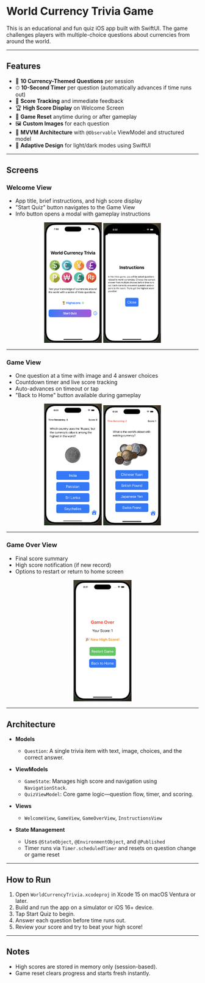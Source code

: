 # World Currency Trivia Game

This is an educational and fun quiz iOS app built with SwiftUI. The game challenges players with multiple-choice questions about currencies from around the world.

---

## Features

- 🎯 **10 Currency-Themed Questions** per session  
- ⏱ **10-Second Timer** per question (automatically advances if time runs out)  
- 🧠 **Score Tracking** and immediate feedback  
- 🏆 **High Score Display** on Welcome Screen  
- 🔁 **Game Reset** anytime during or after gameplay  
- 🖼 **Custom Images** for each question  
- 📱 **MVVM Architecture** with `@Observable` ViewModel and structured model  
- 📐 **Adaptive Design** for light/dark modes using SwiftUI

---

## Screens

### Welcome View

- App title, brief instructions, and high score display  
- "Start Quiz" button navigates to the Game View  
- Info button opens a modal with gameplay instructions

<p align="center">
  <img src="ReadMe/HomeScreen.png" alt="Home Screen" width="30%" />
  <img src="ReadMe/Instructions.png" alt="Instructions Screen" width="30%" />
</p>

---

### Game View

- One question at a time with image and 4 answer choices  
- Countdown timer and live score tracking  
- Auto-advances on timeout or tap  
- "Back to Home" button available during gameplay

<p align="center">
  <img src="ReadMe/QuestionScreen.png" alt="Question Screen" width="30%" />
  <img src="ReadMe/LowTime.png" alt="Low Time Warning" width="30%" />
</p>

---

### Game Over View

- Final score summary  
- High score notification (if new record)  
- Options to restart or return to home screen

<p align="center">
  <img src="ReadMe/GameOver.png" alt="Game Over Screen" width="30%" />
</p>

---

## Architecture

- **Models**
  - `Question`: A single trivia item with text, image, choices, and the correct answer.

- **ViewModels**
  - `GameState`: Manages high score and navigation using `NavigationStack`.
  - `QuizViewModel`: Core game logic—question flow, timer, and scoring.

- **Views**
  - `WelcomeView`, `GameView`, `GameOverView`, `InstructionsView`

- **State Management**
  - Uses `@StateObject`, `@EnvironmentObject`, and `@Published`
  - Timer runs via `Timer.scheduledTimer` and resets on question change or game reset

---

## How to Run

1. Open `WorldCurrencyTrivia.xcodeproj` in Xcode 15 on macOS Ventura or later.
2. Build and run the app on a simulator or iOS 16+ device.
3. Tap Start Quiz to begin.
4. Answer each question before time runs out.
5. Review your score and try to beat your high score!

---

## Notes

- High scores are stored in memory only (session-based).
- Game reset clears progress and starts fresh instantly.
